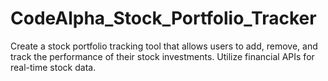 # CodeAlpha_Stock_Portfolio_Tracker
Create a stock portfolio tracking tool that allows users to add, remove, and track the performance of their stock investments. Utilize financial APIs for real-time stock data.
